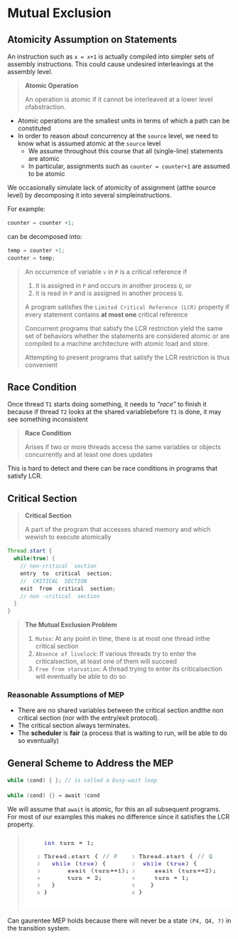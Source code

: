 # Mutual Exclusion

## Atomicity Assumption on Statements

An instruction such as `x = x+1` is actually compiled into simpler sets of assembly instructions. This could cause undesired interleavings at the assembly level. 

> **Atomic Operation**
>
> An operation is atomic if it cannot be interleaved at a lower level ofabstraction.

- Atomic operations are the smallest units in terms of which a path can be constituted
- In order to reason about concurrency at the `source` level, we need to know what is assumed atomic at the `source` level
  - We assume throughout this course that all (single-line) statements are atomic
  - In particular, assignments such as `counter = counter+1` are assumed to be atomic

We occasionally simulate lack of atomicity of assignment (atthe source level) by decomposing it into several simpleinstructions.

For example:
```java 
counter = counter +1;
```
can be decomposed into:
```java
temp = counter +1;
counter = temp;
```

> An occurrence of variable `v` in `P` is a critical reference if
> 1.  it is assigned in `P` and occurs in another process `Q`, or
> 2.  it is read in `P` and is assigned in another process `Q`.
> 
> A program satisfies the `Limited Critical Reference (LCR)` property if every statement contains **at most one** critical reference
> 
> Concurrent programs that satisfy the LCR restriction yield the same set of behaviors whether the statements are considered atomic or are compiled to a machine architecture with atomic load and store.
> 
> Attempting to present programs that satisfy the LCR restriction is thus convenient

## Race Condition

Once thread `T1` starts doing something, it needs to *“race”* to finish it because if thread `T2` looks at the shared variablebefore `T1` is done, it may see something inconsistent

> **Race Condition**
>
> Arises  if  two  or  more  threads  access  the  same  variables  or  objects concurrently and at least one does updates

This is hard to detect and there can be race conditions in programs that satisfy LCR.

## Critical Section


> **Critical Section**
>
> A  part  of  the  program  that  accesses  shared  memory  and  which  wewish to execute atomically

```java
Thread.start { 
  while(true) {
    // non-critical  section
    entry  to  critical  section;
    //  CRITICAL  SECTION
    exit  from  critical  section;
    // non -critical  section
  }
}
```

> **The Mutual Exclusion Problem**
> 
> 1.  `Mutex`:  At any point in time, there is at most one thread inthe critical section
> 2.  `Absence of livelock`:  If various threads try to enter the criticalsection, at least one of them will succeed
> 3.  `Free from starvation`:  A thread trying to enter its criticalsection will eventually be able to do so

### Reasonable Assumptions of MEP

- There are no shared variables between the critical section andthe non critical section (nor with the entry/exit protocol).
- The critical section always terminates.
- The **scheduler** is **fair** (a process that is waiting to run, will be able to do so eventually)

## General Scheme to Address the MEP


```java 
while (cond) { }; // is called a busy-wait loop

while (cond) {} → await !cond
```

We will assume that `await` is atomic, for this an all subsequent programs. For most of our examples this makes no difference since it satisfies the LCR property.

> <img src="./mutual-exclusion.png" style="width:500px;">


Can gaurentee MEP holds because there will never be a state `(P4, Q4, ?)` in the transition system. 
